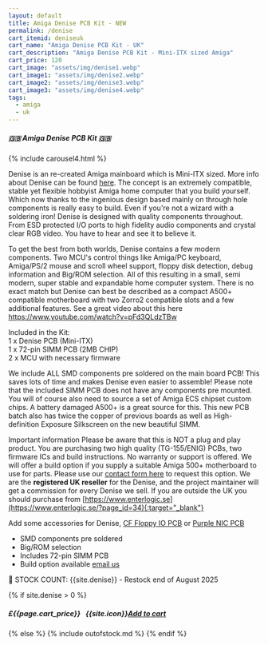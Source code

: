 ```yaml
---
layout: default
title: Amiga Denise PCB Kit - NEW
permalink: /denise
cart_itemid: deniseuk
cart_name: "Amiga Denise PCB Kit - UK"
cart_description: "Amiga Denise PCB Kit - Mini-ITX sized Amiga"
cart_price: 120
cart_image: "assets/img/denise1.webp"
cart_image1: "assets/img/denise2.webp"
cart_image2: "assets/img/denise3.webp"
cart_image3: "assets/img/denise4.webp"
tags: 
  - amiga
  - uk
---
```


##### 🇬🇧 Amiga Denise PCB Kit 🇬🇧

{% include carousel4.html %}
<br>

Denise is an re-created Amiga mainboard which is Mini-ITX sized. More info about Denise can be found <a href="https://www.enterlogic.se/?page_id=180" target="_blank">here</a>. The concept is an extremely compatible, stable yet flexible hobbyist Amiga home computer that you build yourself. Which now thanks to the ingenious design based mainly on through hole components is really easy to build. Even if you're not a wizard with a soldering iron! Denise is designed with quality components throughout. From ESD protected I/O ports to high fidelity audio components and crystal clear RGB video. You have to hear and see it to believe it.

To get the best from both worlds, Denise contains a few modern components. Two MCU's control things like Amiga/PC keyboard, Amiga/PS/2 mouse and scroll wheel support, floppy disk detection, debug information and Big/ROM selection. All of this resulting in a small, semi modern, super stable and expandable home computer system. There is no exact match but Denise can best be described as a compact A500+ compatible motherboard with two Zorro2 compatible slots and a few additional features. See a great video about this here <a href="https://www.youtube.com/watch?v=pFd3QLdzTBw" target="_blank">https://www.youtube.com/watch?v=pFd3QLdzTBw</a>

Included in the Kit:<br>
1 x Denise PCB (Mini-ITX)<br>
1 x 72-pin SIMM PCB (2MB CHIP)<br>
2 x MCU with necessary firmware

We include ALL SMD components pre soldered on the main board PCB! This saves lots of time and makes Denise even easier to assemble! Please note that the included SIMM PCB does not have any components pre mounted. You will of course also need to source a set of Amiga ECS chipset custom chips. A battery damaged A500+ is a great source for this. This new PCB batch also has twice the copper of previous boards as well as High-definition Exposure Silkscreen on the new beautiful SIMM.

Important information
Please be aware that this is NOT a plug and play product. You are purchasing two high quality (TG-155/ENIG) PCBs, two firmware ICs and build instructions. No warranty or support is offered. We will offer a build option if you supply a suitable Amiga 500+ motherboard to use for parts. Please use our [contact form here](/contact) to request this option. We are the <b>registered UK reseller</b> for the Denise, and the project maintainer will get a commission for every Denise we sell. If you are outside the UK you should purchase from [https://www.enterlogic.se](https://www.enterlogic.se/?page_id=34){:target="_blank"}

Add some accessories for Denise, [CF Floppy IO PCB](/cffloppy) or [Purple NIC PCB](/nic)

* SMD components pre soldered
* Big/ROM selection
* Includes 72-pin SIMM PCB
* Build option available [email us](/contact)

&#128221; STOCK COUNT: {{site.denise}} - Restock end of August 2025

{% if site.denise > 0 %}
##### £{{page.cart_price}} &nbsp; {{site.icon}}[Add to cart](/cart#{{page.cart_itemid}})
{% else %}
{% include outofstock.md %}
{% endif %}